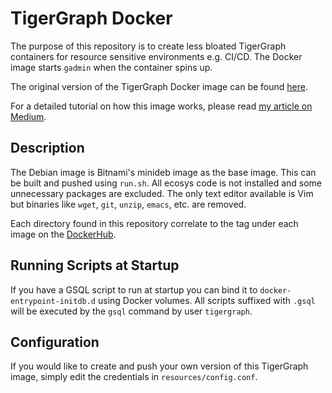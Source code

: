 # TigerGraph Docker

The purpose of this repository is to create less bloated TigerGraph containers for 
resource sensitive environments e.g. CI/CD. The Docker image starts `gadmin` when
the container spins up.

The original version of the TigerGraph Docker image can be found 
[here](https://github.com/tigergraph/ecosys/tree/master/demos/guru_scripts/docker).

For a detailed tutorial on how this image works, please read [my article on Medium](https://towardsdatascience.com/efficient-use-of-tigergraph-and-docker-5e7f9918bf53).

## Description

The Debian image is Bitnami's minideb image as the base image. This can be built
and pushed using `run.sh`. All ecosys code is not installed and some unnecessary
packages are excluded. The only text editor available is Vim but binaries like 
`wget`, `git`, `unzip`, `emacs`, etc. are removed.

Each directory found in this repository correlate to the tag under each image on the
[DockerHub](https://hub.docker.com/repository/docker/dbakereffendi/tigergraph).

## Running Scripts at Startup

If you have a GSQL script to run at startup you can bind it to `docker-entrypoint-initdb.d` 
using Docker volumes. All scripts suffixed with `.gsql` will be executed by the `gsql` command by user `tigergraph`.

## Configuration

If you would like to create and push your own version of this TigerGraph image, 
simply edit the credentials in `resources/config.conf`.
